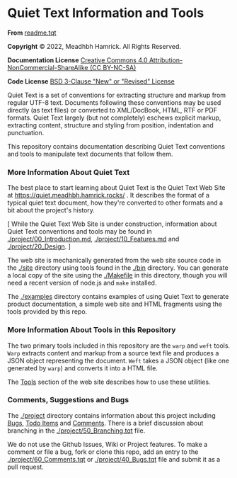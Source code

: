 <h1>Quiet Text Information and Tools</h1>

<p><strong>From</strong> <a href="./readme.tqt">readme.tqt</a></p>
<p><strong>Copyright</strong> &copy; 2022, Meadhbh Hamrick. All Rights Reserved.</p>
<p><strong>Documentation License</strong> <a href="https://spdx.org/licenses/CC-BY-NC-SA-4.0.html">Creative Commons 4.0 Attribution-NonCommercial-ShareAlike (CC BY-NC-SA)</a>
<p><strong>Code License</strong> <a href="https://spdx.org/licenses/BSD-3-Clause.html">BSD 3-Clause "New" or "Revised" License</a>

<p class="abstract">

  Quiet Text is a set of conventions for extracting structure
  and markup from regular UTF-8 text.  Documents following
  these conventions may be used directly (as text files) or
  converted to XML/DocBook, HTML, RTF or PDF formats.  Quiet
  Text largely (but not completely) eschews explicit markup,
  extracting content, structure and styling from position,
  indentation and punctuation.
      
</p>
    
<p class="abstract">

  This repository contains documentation describing Quiet Text
  conventions and tools to manipulate text documents that
  follow them.

</p>

<a name="More%20Information%20About%20Quiet%20Text"></a>
<h3>More Information About Quiet Text</h3>

<p>

  The best place to start learning about Quiet Text is the
  Quiet Text Web Site at
  <a href="https://quiet.meadhbh.hamrick.rocks/">https://quiet.meadhbh.hamrick.rocks/</a> .
  It describes the format of a typical quiet text document, how
  they're converted to other formats and a bit about the
  project's history.

</p>

<p>
  [ While the Quiet Text Web Site is under construction, information about Quiet Text conventions and tools may be found in <a href="./project/00_Introduction.md">./project/00_Introduction.md</a>, <a href="./project/10_Features.md">./project/10_Features.md</a> and <a href="./project/20_Design">./project/20_Design</a>. ]
</p>

<p>
  
  The web site is mechanically generated from the web site
  source code in the <a href="./site">./site</a> directory
  using tools found in the <a href="./bin">./bin</a> directory.
  You can generate a local copy of the site using the
  <a href="./Makefile">./Makefile</a> in this directory, though
  you will need a recent version of node.js and
  <code>make</code> installed.

</p>

<p>

  The <a href="./examples">./examples</a> directory contains
  examples of using Quiet Text to generate product
  documentation, a simple web site and HTML fragments using the
  tools provided by this repo.
       
</p>

<a name="More%20Information%20About%20Tools%20in%20this%20Repository"></a>
<h3>More Information About Tools in this Repository</h3>

<p>

  The two primary tools included in this repository are the
  <code>warp</code> and <code>weft</code> tools.
  <code>Warp</code> extracts content and markup from a source
  text file and produces a JSON object representing the
  document.  <code>Weft</code> takes a JSON object (like one
  generated by <code>warp</code>) and converts it into a HTML
  file.
          
</p>

<p>
          
  The <a href="https://quiet.meadhbh.hamrick.rocks/tools/">Tools</a>
  section of the web site describes how to use these utilities.

</p>

<a name="Comments,%20Suggestions%20and%20Bugs"></a>
<h3>Comments, Suggestions and Bugs</h3>

<p>

  The <a href="./project">./project</a> directory contains information about this project including <a href="./project/40_Bugs.tqt">Bugs</a>, <a href="./project/30_ToDos.tqt">Todo Items</a> and <a href="./project/60_Comments.tqt">Comments</a>.
  There is a brief discussion about branching in the <a href="./project/50_Branching.tqt">./project/50_Branching.tqt</a> file.
</p>

<p>

  We do not use the Github Issues, Wiki or Project features.
  To make a comment or file a bug, fork or clone this repo, add an entry to the <a href="./project/60_Comments.tqt">./project/60_Comments.tqt</a> or <a href="./project/40_Bugs.tqt">./project/40_Bugs.tqt</a> file and submit it as a pull request.
</p>
